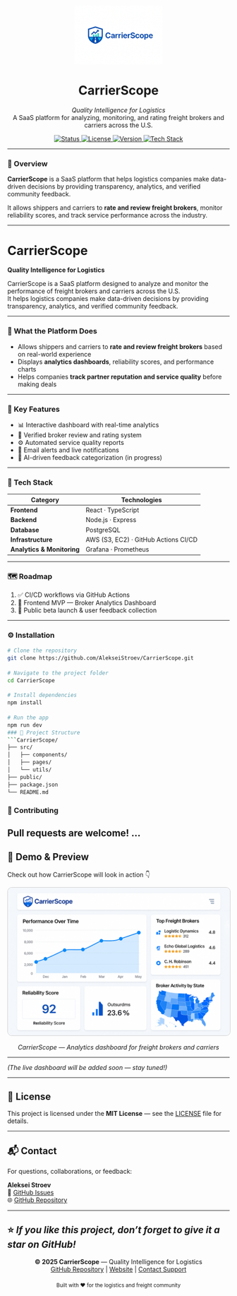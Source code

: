 <p align="center">
  <img src="./logo.png" width="200" alt="CarrierScope Logo"/>
</p>

<h1 align="center">CarrierScope</h1>

<p align="center">
  <em>Quality Intelligence for Logistics</em>  
  <br>
  A SaaS platform for analyzing, monitoring, and rating freight brokers and carriers across the U.S.  
</p>

<p align="center">
  <a href="https://img.shields.io/badge/status-active-brightgreen">
    <img src="https://img.shields.io/badge/status-active-brightgreen" alt="Status">
  </a>
  <a href="https://img.shields.io/badge/license-MIT-blue">
    <img src="https://img.shields.io/badge/license-MIT-blue" alt="License">
  </a>
  <a href="https://img.shields.io/badge/version-1.0.0-orange">
    <img src="https://img.shields.io/badge/version-1.0.0-orange" alt="Version">
  </a>
  <a href="https://img.shields.io/badge/stack-React%20|%20Node.js%20|%20PostgreSQL-lightgrey">
    <img src="https://img.shields.io/badge/stack-React%20|%20Node.js%20|%20PostgreSQL-lightgrey" alt="Tech Stack">
  </a>
</p>

---

### 🧭 Overview

**CarrierScope** is a SaaS platform that helps logistics companies make data-driven decisions by providing transparency, analytics, and verified community feedback.

It allows shippers and carriers to **rate and review freight brokers**, monitor reliability scores, and track service performance across the industry.

---

# CarrierScope  
**Quality Intelligence for Logistics**

CarrierScope is a SaaS platform designed to analyze and monitor the performance of freight brokers and carriers across the U.S.  
It helps logistics companies make data-driven decisions by providing transparency, analytics, and verified community feedback.

---

### 🚛 What the Platform Does

- Allows shippers and carriers to **rate and review freight brokers** based on real-world experience  
- Displays **analytics dashboards**, reliability scores, and performance charts  
- Helps companies **track partner reputation and service quality** before making deals

---

### 🧭 Key Features

- 📊 Interactive dashboard with real-time analytics  
- 📝 Verified broker review and rating system  
- ⚙️ Automated service quality reports  
- 🔔 Email alerts and live notifications  
- 💬 AI-driven feedback categorization (in progress)

---

### 🧩 Tech Stack

| Category | Technologies |
|-----------|---------------|
| **Frontend** | React · TypeScript |
| **Backend** | Node.js · Express |
| **Database** | PostgreSQL |
| **Infrastructure** | AWS (S3, EC2) · GitHub Actions CI/CD |
| **Analytics & Monitoring** | Grafana · Prometheus |

---

### 🗺 Roadmap

1. ✅ CI/CD workflows via GitHub Actions  
2. 🧩 Frontend MVP — Broker Analytics Dashboard  
3. 🚀 Public beta launch & user feedback collection  

---

### ⚙️ Installation

```bash
# Clone the repository
git clone https://github.com/AlekseiStroev/CarrierScope.git

# Navigate to the project folder
cd CarrierScope

# Install dependencies
npm install

# Run the app
npm run dev
### 🧱 Project Structure
```CarrierScope/
├── src/
│   ├── components/
│   ├── pages/
│   └── utils/
├── public/
├── package.json
└── README.md
```
### 🧠 Contributing
Pull requests are welcome! ...
---

## 📸 Demo & Preview

Check out how CarrierScope will look in action 👇

<p align="center">
  <img src="https://github.com/AlekseiStroev/CarrierScope/blob/main/22954BD2-9C06-40D2-A0FA-DE6B8CBC5DD5.png" alt="CarrierScope Dashboard Preview" width="800" style="border-radius:10px; border:1px solid #ccc;" />
</p>

<p align="center"><em>CarrierScope — Analytics dashboard for freight brokers and carriers</em></p>

---

*(The live dashboard will be added soon — stay tuned!)*

---

## 📄 License
This project is licensed under the **MIT License** — see the [LICENSE](LICENSE) file for details.

---

## 📬 Contact

For questions, collaborations, or feedback:

**Aleksei Stroev**  
📧 [GitHub Issues](https://github.com/AlekseiStroev/CarrierScope/issues)  
🌐 [GitHub Repository](https://github.com/AlekseiStroev/CarrierScope)

---

⭐ *If you like this project, don’t forget to give it a star on GitHub!*
---

<p align="center">
  <b>© 2025 CarrierScope</b> — Quality Intelligence for Logistics  
  <br>
  <a href="https://github.com/AlekseiStroev/CarrierScope">GitHub Repository</a> |
  <a href="#">Website</a> |
  <a href="mailto:support@carrierscope.io">Contact Support</a>
</p>

<p align="center">
  <sub>Built with ❤️ for the logistics and freight community</sub>
</p>